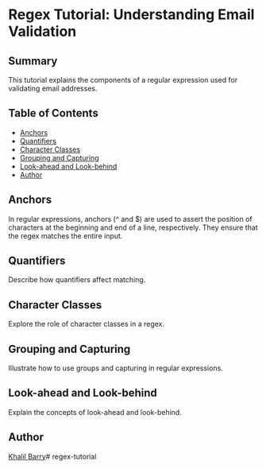 # Regex Tutorial: Understanding Email Validation

## Summary

This tutorial explains the components of a regular expression used for validating email addresses.

## Table of Contents

- [Anchors](#anchors)
- [Quantifiers](#quantifiers)
- [Character Classes](#character-classes)
- [Grouping and Capturing](#grouping-and-capturing)
- [Look-ahead and Look-behind](#look-ahead-and-look-behind)
- [Author](#author)

## Anchors
In regular expressions, anchors (^ and $) are used to assert the position of characters at the beginning and end of a line, respectively. They ensure that the regex matches the entire input.

## Quantifiers

Describe how quantifiers affect matching.

## Character Classes

Explore the role of character classes in a regex.

## Grouping and Capturing

Illustrate how to use groups and capturing in regular expressions.

## Look-ahead and Look-behind

Explain the concepts of look-ahead and look-behind.

## Author

[Khalil Barry](https://github.com/khalilb2000)# regex-tutorial